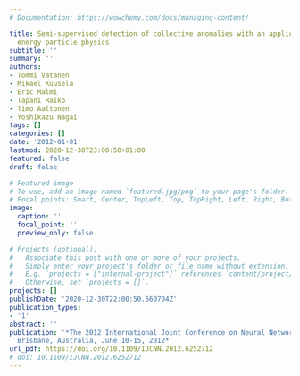 ```yaml
---
# Documentation: https://wowchemy.com/docs/managing-content/

title: Semi-supervised detection of collective anomalies with an application in high
  energy particle physics
subtitle: ''
summary: ''
authors:
- Tommi Vatanen
- Mikael Kuusela
- Eric Malmi
- Tapani Raiko
- Timo Aaltonen
- Yoshikazu Nagai
tags: []
categories: []
date: '2012-01-01'
lastmod: 2020-12-30T23:00:50+01:00
featured: false
draft: false

# Featured image
# To use, add an image named `featured.jpg/png` to your page's folder.
# Focal points: Smart, Center, TopLeft, Top, TopRight, Left, Right, BottomLeft, Bottom, BottomRight.
image:
  caption: ''
  focal_point: ''
  preview_only: false

# Projects (optional).
#   Associate this post with one or more of your projects.
#   Simply enter your project's folder or file name without extension.
#   E.g. `projects = ["internal-project"]` references `content/project/deep-learning/index.md`.
#   Otherwise, set `projects = []`.
projects: []
publishDate: '2020-12-30T22:00:50.560704Z'
publication_types:
- '1'
abstract: ''
publication: '*The 2012 International Joint Conference on Neural Networks (IJCNN),
  Brisbane, Australia, June 10-15, 2012*'
url_pdf: https://doi.org/10.1109/IJCNN.2012.6252712
# doi: 10.1109/IJCNN.2012.6252712
---
```

